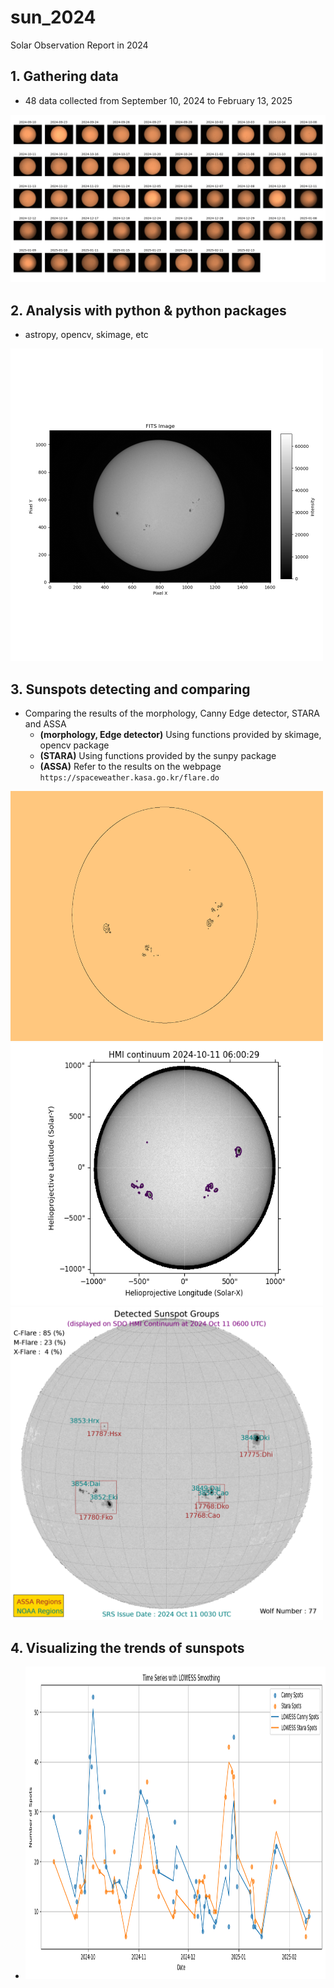 # sun_2024
Solar Observation Report in 2024

## 1. Gathering data
- 48 data collected from September 10, 2024 to February 13, 2025

![Solar_obs_copper](image/Solar_obs_copper.png)

## 2. Analysis with python & python packages

- astropy, opencv, skimage, etc
<img src="image/Sun_ex.png" width="500" height="500">


## 3. Sunspots detecting and comparing

- Comparing the results of the morphology, Canny Edge detector, STARA and ASSA
  + **(morphology, Edge detector)** Using functions provided by skimage, opencv package
  + **(STARA)** Using functions provided by the sunpy package
  + **(ASSA)** Refer to the results on the webpage `https://spaceweather.kasa.go.kr/flare.do`

<img src="image/ex_edges_detected.png" width="500" height="400">
<img src="image/ex_hmi_map.png" width="500" height="420">
<img src="image/ex_2024_10_11.png" width="500" height="500">


## 4. Visualizing the trends of sunspots

 - <img src="image/time_series_with_LOWESS.png" width="500" height="500">



